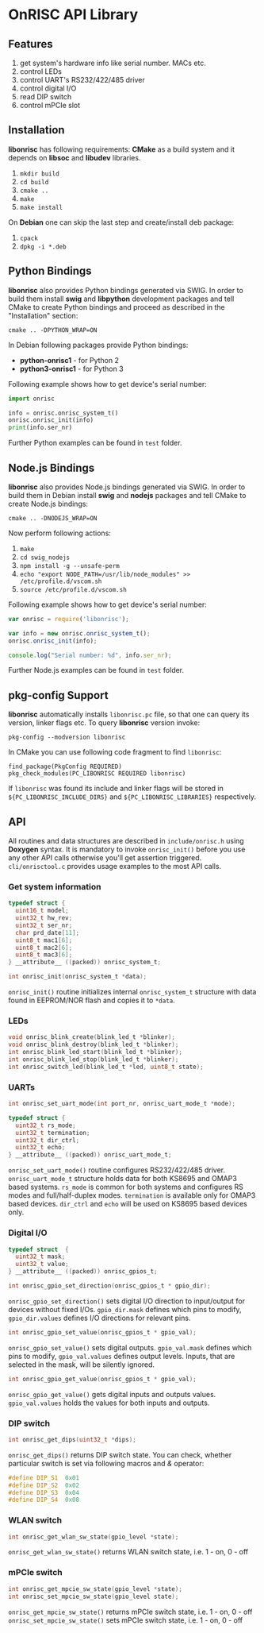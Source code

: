 OnRISC API Library
==================

Features
--------

1. get system's hardware info like serial number. MACs etc.
2. control LEDs
3. control UART's RS232/422/485 driver
4. control digital I/O
5. read DIP switch
6. control mPCIe slot

Installation
------------

**libonrisc** has following requirements: **CMake** as a build system and it
depends on **libsoc** and **libudev** libraries.

1. `mkdir build`
2. `cd build`
3. `cmake ..`
4. `make`
5. `make install`

On **Debian** one can skip the last step and create/install deb package:

1. `cpack`
2. `dpkg -i *.deb`

Python Bindings
---------------

**libonrisc** also provides Python bindings generated via SWIG. In order to
build them install **swig** and **libpython** development packages and tell
CMake to create Python bindings and proceed as described in the "Installation"
section:

    cmake .. -DPYTHON_WRAP=ON

In Debian following packages provide Python bindings:

* **python-onrisc1** - for Python 2
* **python3-onrisc1** - for Python 3

Following example shows how to get device's serial number:

```python
import onrisc

info = onrisc.onrisc_system_t()
onrisc.onrisc_init(info)
print(info.ser_nr)
```

Further Python examples can be found in `test` folder.

Node.js Bindings
----------------

**libonrisc** also provides Node.js bindings generated via SWIG. In order to
build them in Debian install **swig** and **nodejs** packages and tell CMake
to create Node.js bindings:

    cmake .. -DNODEJS_WRAP=ON

Now perform following actions:

1. `make`
2. `cd swig_nodejs`
3. `npm install -g --unsafe-perm`
4. `echo "export NODE_PATH=/usr/lib/node_modules" >> /etc/profile.d/vscom.sh`
5. `source /etc/profile.d/vscom.sh`

Following example shows how to get device's serial number:

```javascript
var onrisc = require('libonrisc');

var info = new onrisc.onrisc_system_t();
onrisc.onrisc_init(info);

console.log("Serial number: %d", info.ser_nr);
```

Further Node.js examples can be found in `test` folder.

pkg-config Support
------------------

**libonrisc** automatically installs `libonrisc.pc` file, so that one can query its version, linker flags etc. To query **libonrisc** version invoke:

    pkg-config --modversion libonrisc

In CMake you can use following code fragment to find `libonrisc`:

    find_package(PkgConfig REQUIRED)
    pkg_check_modules(PC_LIBONRISC REQUIRED libonrisc)

If `libonrisc` was found its include and linker flags will be stored in `${PC_LIBONRISC_INCLUDE_DIRS}` and `${PC_LIBONRISC_LIBRARIES}` respectively.

API
---

All routines and data structures are described in `include/onrisc.h` using **Doxygen** syntax. It is mandatory to invoke `onrisc_init()` before you use any other API calls otherwise you'll get assertion triggered. `cli/onrisctool.c` provides usage examples to the most API calls.

### Get system information

```C
typedef struct {
  uint16_t model;
  uint32_t hw_rev;
  uint32_t ser_nr;
  char prd_date[11];
  uint8_t mac1[6];
  uint8_t mac2[6];
  uint8_t mac3[6];
} __attribute__ ((packed)) onrisc_system_t;

int onrisc_init(onrisc_system_t *data);
```

`onrisc_init()` routine initializes internal `onrisc_system_t` structure with data found in EEPROM/NOR flash and copies it to `*data`.

### LEDs

```C
void onrisc_blink_create(blink_led_t *blinker);
void onrisc_blink_destroy(blink_led_t *blinker);
int onrisc_blink_led_start(blink_led_t *blinker);
int onrisc_blink_led_stop(blink_led_t *blinker);
int onrisc_switch_led(blink_led_t *led, uint8_t state);
```

### UARTs

```C
int onrisc_set_uart_mode(int port_nr, onrisc_uart_mode_t *mode);

typedef struct {
  uint32_t rs_mode;
  uint32_t termination;
  uint32_t dir_ctrl;
  uint32_t echo;
} __attribute__ ((packed)) onrisc_uart_mode_t;
```

`onrisc_set_uart_mode()` routine configures RS232/422/485 driver. `onrisc_uart_mode_t` structure holds data for both KS8695 and OMAP3 based systems. `rs_mode` is common for both systems and configures RS modes and full/half-duplex modes. `termination` is available only for OMAP3 based devices. `dir_ctrl` and `echo` will be used on KS8695 based devices only.

### Digital I/O

```C
typedef struct  {
  uint32_t mask;
  uint32_t value;
} __attribute__ ((packed)) onrisc_gpios_t;

int onrisc_gpio_set_direction(onrisc_gpios_t * gpio_dir);
```

`onrisc_gpio_set_direction()` sets digital I/O direction to input/output for devices without fixed I/Os. `gpio_dir.mask` defines which pins to modify, `gpio_dir.values` defines I/O directions for relevant pins.

```C
int onrisc_gpio_set_value(onrisc_gpios_t * gpio_val);
```

`onrisc_gpio_set_value()` sets digital outputs. `gpio_val.mask` defines which pins to modify, `gpio_val.values` defines output levels. Inputs, that are selected in the mask, will be silently ignored.

```C
int onrisc_gpio_get_value(onrisc_gpios_t * gpio_val);
```

`onrisc_gpio_get_value()` gets digital inputs and outputs values. `gpio_val.values` holds the values for both inputs and outputs.

### DIP switch

```C
int onrisc_get_dips(uint32_t *dips);
```

`onrisc_get_dips()` returns DIP switch state. You can check, whether particular switch is set via following macros and *&* operator:

```C
#define DIP_S1	0x01
#define DIP_S2	0x02
#define DIP_S3	0x04
#define DIP_S4	0x08
```

### WLAN switch

```C
int onrisc_get_wlan_sw_state(gpio_level *state);
```

`onrisc_get_wlan_sw_state()` returns WLAN switch state, i.e. 1 - on, 0 - off

### mPCIe switch

```C
int onrisc_get_mpcie_sw_state(gpio_level *state);
int onrisc_set_mpcie_sw_state(gpio_level state);
```

`onrisc_get_mpcie_sw_state()` returns mPCIe switch state, i.e. 1 - on, 0 - off
`onrisc_set_mpcie_sw_state()` sets mPCIe switch state, i.e. 1 - on, 0 - off

